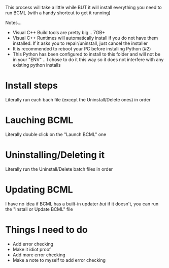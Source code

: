 This process will take a little while BUT it will install everything you need to run BCML (with a handy shortcut to get it running)

Notes...

* Visual C++ Build tools are pretty big .. 7GB+
* Visual C++ Runtimes will automatically install if you do not have them installed. If it asks you to repair/uninstall, just cancel the installer
* It is recommended to reboot your PC before installing Python (#2)
* This Python has been configured to install to this folder and will not be in your "ENV" .. I chose to do it this way so it does not interfere with any existing python installs

# Install steps
Literally run each bach file (except the Uninstall/Delete ones) in order

# Lauching BCML
Literally double click on the "Launch BCML" one

# Uninstalling/Deleting it
Literally run the Uninstall/Delete batch files in order

# Updating BCML
I have no idea if BCML has a built-in updater *but* if it doesn't, you can run the "Install or Update BCML" file

# Things I need to do
* Add error checking
* Make it idiot proof
* Add more error checking
* Make a note to myself to add error checking